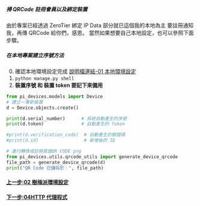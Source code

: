 <!-- markdownlint-disable -->

##### 掃 QRCode 註冊會員以及綁定裝置

由於專案已經透過 ZeroTier 綁定 IP
Data 部分就已這個我的本地為主
要註冊通知我，再傳 QRCode 給你們，感恩。
當然如果想要自己本地設定，也可以參照下面步驟。

##### 在本地專案建立序號方法

0. 確認本地環境設定完成 [說明檔連結-01 本地環境設定](01本地環境設定.md)
1. `python manage.py shell`
2. **裝置序號 和 裝置 token 要記下來備用**

```python
from pi_devices.models import Device
# 建立一筆新裝置
d = Device.objects.create()

print(d.serial_number)      # 系統自動產生的序號
print(d.token)              # 自動產生的 Token

#print(d.verification_code)  # 自動產生的驗證碼
#print(d.id)                 # 新增後的 ID

# 進行轉換成註冊頁面QR CODE png
from pi_devices.utils.qrcode_utils import generate_device_qrcode
file_path = generate_device_qrcode(d)
print("QR Code 已儲存於：", file_path)
```

#### [上一步:02 樹梅派環境設定](02樹梅派環境設定.md)

#### [下一步:04HTTP 代理程式](<04HTTP代理程式(homepi-http-agent.service).md>)
